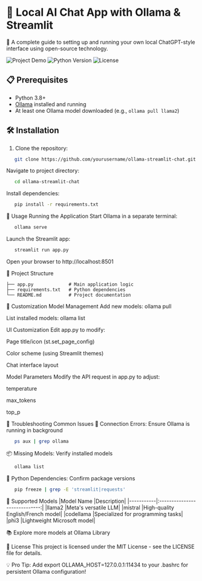 # 🚀 Local AI Chat App with Ollama & Streamlit

🤖 A complete guide to setting up and running your own local ChatGPT-style interface using open-source technology.

![Project Demo](https://img.shields.io/badge/Demo-Local_AI_Chat-blue) 
![Python Version](https://img.shields.io/badge/Python-3.8%2B-green)
![License](https://img.shields.io/badge/License-MIT-yellow)

## 📋 Prerequisites

- Python 3.8+
- [Ollama](https://ollama.ai/) installed and running
- At least one Ollama model downloaded (e.g., `ollama pull llama2`)

## 🛠️ Installation

1. Clone the repository:
```bash
   git clone https://github.com/yourusername/ollama-streamlit-chat.git
```
Navigate to project directory:

```bash
   cd ollama-streamlit-chat
```
Install dependencies:

```bash
   pip install -r requirements.txt
```

🚀 Usage
Running the Application
Start Ollama in a separate terminal:

```bash
   ollama serve
```
Launch the Streamlit app:

```bash
   streamlit run app.py
```
Open your browser to http://localhost:8501

📂 Project Structure
```
├── app.py             # Main application logic
├── requirements.txt   # Python dependencies
└── README.md          # Project documentation
```
🔧 Customization
Model Management
Add new models: ollama pull <model-name>

List installed models: ollama list

UI Customization
Edit app.py to modify:

Page title/icon (st.set_page_config)

Color scheme (using Streamlit themes)

Chat interface layout

Model Parameters
Modify the API request in app.py to adjust:

temperature

max_tokens

top_p

🚨 Troubleshooting
Common Issues
🔌 Connection Errors: Ensure Ollama is running in background

```bash
   ps aux | grep ollama
```
📦 Missing Models: Verify installed models

```bash
   ollama list
```
🐍 Python Dependencies: Confirm package versions

```bash
   pip freeze | grep -E 'streamlit|requests'
```
🤖 Supported Models
|Model Name	|Description|
|-----------|:-----------------------------:|
|llama2	|Meta's versatile LLM|
|mistral	|High-quality English/French model|
|codellama	|Specialized for programming tasks|
|phi3	|Lightweight Microsoft model|

📚 Explore more models at Ollama Library

📄 License
This project is licensed under the MIT License - see the LICENSE file for details.

💡 Pro Tip: Add export OLLAMA_HOST=127.0.0.1:11434 to your .bashrc for persistent Ollama configuration!
